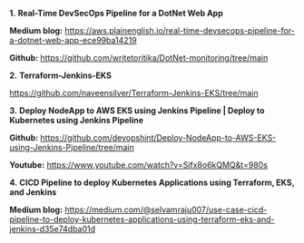 **1.** **Real-Time DevSecOps Pipeline for a DotNet Web App**

   **Medium blog:** https://aws.plainenglish.io/real-time-devsecops-pipeline-for-a-dotnet-web-app-ece99ba14219

   **Github:** https://github.com/writetoritika/DotNet-monitoring/tree/main

**2.** **Terraform-Jenkins-EKS**

   https://github.com/naveensilver/Terraform-Jenkins-EKS/tree/main

**3.** **Deploy NodeApp to AWS EKS using Jenkins Pipeline | Deploy to Kubernetes using Jenkins Pipeline**

   **Github:** https://github.com/devopshint/Deploy-NodeApp-to-AWS-EKS-using-Jenkins-Pipeline/tree/main

   **Youtube:** https://www.youtube.com/watch?v=Sifx8o6kQMQ&t=980s

**4.** **CICD Pipeline to deploy Kubernetes Applications using Terraform, EKS, and Jenkins**

   **Medium blog:** https://medium.com/@selvamraju007/use-case-cicd-pipeline-to-deploy-kubernetes-applications-using-terraform-eks-and-jenkins-d35e74dba01d
 
